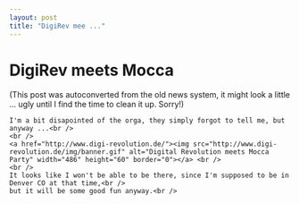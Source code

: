```yaml
---
layout: post
title: "DigiRev mee ..."
---
```

<h1>DigiRev meets Mocca</h1>
(This post was autoconverted from the old news system,
it might look a little ... ugly until I find the time
to clean it up.
Sorry!)

    I'm a bit disapointed of the orga, they simply forgot to tell me, but anyway ...<br />
    <br />
    <a href="http://www.digi-revolution.de/"><img src="http://www.digi-revolution.de/img/banner.gif" alt="Digital Revolution meets Mocca Party" width="486" height="60" border="0"></a> <br />
    <br />
    It looks like I won't be able to be there, since I'm supposed to be in Denver CO at that time,<br />
    but it will be some good fun anyway.<br />

